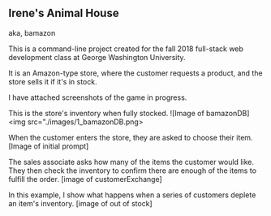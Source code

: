 ## Irene's Animal House
aka, bamazon

This is a command-line project created for the fall 2018 full-stack web development class at George Washington University. 

It is an Amazon-type store, where the customer requests a product, and the store sells it if it's in stock. 

I have attached screenshots of the game in progress.

This is the store's inventory when fully stocked. 
![Image of bamazonDB]
<img src="./images/1_bamazonDB.png>

When the customer enters the store, they are asked to choose their item. 
[Image of initial prompt]

The sales associate asks how many of the items the customer would like. They then check the inventory to confirm there are enough of the items to fulfill the order.
[image of customerExchange]

In this example, I show what happens when a series of customers deplete an item's inventory. 
[image of out of stock]
